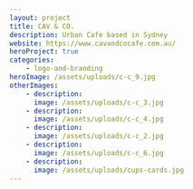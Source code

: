 ```yaml
---
layout: project
title: CAV & CO.
description: Urban Cafe based in Sydney
website: https://www.cavandcocafe.com.au/
heroProject: true
categories:
    - logo-and-branding
heroImage: /assets/uploads/c-c_9.jpg
otherImages:
    - description:
      image: /assets/uploads/c-c_3.jpg
    - description:
      image: /assets/uploads/c-c_4.jpg
    - description:
      image: /assets/uploads/c-c_2.jpg
    - description:
      image: /assets/uploads/c-c_6.jpg
    - description:
      image: /assets/uploads/cups-cards.jpg
---
```

